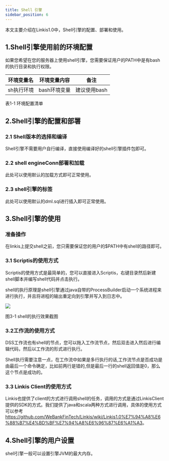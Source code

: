 ```yaml
---
title: Shell 引擎
sidebar_position: 6
---
```


本文主要介绍在Linkis1.0中，Shell引擎的配置、部署和使用。

## 1.Shell引擎使用前的环境配置

如果您希望在您的服务器上使用shell引擎，您需要保证用户的PATH中是有bash的执行目录和执行权限。

| 环境变量名 | 环境变量内容 | 备注         |
|------------|--------------|--------------|
| sh执行环境 | bash环境变量 | 建议使用bash |

表1-1 环境配置清单

## 2.Shell引擎的配置和部署

### 2.1 Shell版本的选择和编译

Shell引擎不需要用户自行编译，直接使用编译好的shell引擎插件包即可。

### 2.2 shell engineConn部署和加载

此处可以使用默认的加载方式即可正常使用。

### 2.3 shell引擎的标签

此处可以使用默认的dml.sql进行插入即可正常使用。

## 3.Shell引擎的使用

### 准备操作

在linkis上提交shell之前，您只需要保证您的用户的\$PATH中有shell的路径即可。

### 3.1 Scriptis的使用方式

Scriptis的使用方式是最简单的，您可以直接进入Scriptis，右键目录然后新建shell脚本并编写shell代码并点击执行。

shell的执行原理是shell引擎通过java自带的ProcessBuilder启动一个系统进程来进行执行，并且将进程的输出重定向到引擎并写入到日志中。

![](/Images-zh/EngineUsage/shell-run.png)

图3-1 shell的执行效果截图

### 3.2工作流的使用方式

DSS工作流也有shell的节点，您可以拖入工作流节点，然后双击进入然后进行编辑代码，然后以工作流的形式进行执行。

Shell执行需要注意一点，在工作流中如果是多行执行的话,工作流节点是否成功是由最后一个命令确定，比如前两行是错的,但是最后一行的shell返回值是0，那么这个节点是成功的。

### 3.3 Linkis Client的使用方式

Linkis也提供了client的方式进行调用shell的任务，调用的方式是通过LinkisClient提供的SDK的方式。我们提供了java和scala两种方式进行调用，具体的使用方式可以参考<https://github.com/WeBankFinTech/Linkis/wiki/Linkis1.0%E7%94%A8%E6%88%B7%E4%BD%BF%E7%94%A8%E6%96%87%E6%A1%A3>。

## 4.Shell引擎的用户设置

shell引擎一般可以设置引擎JVM的最大内存。
